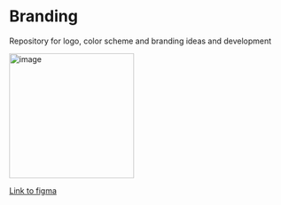 # Branding
Repository for logo, color scheme and branding ideas and development


<img width="225" alt="image" src="https://user-images.githubusercontent.com/57045550/175816794-3dfcae08-7102-4a4d-92c3-89a5a489b700.png" alt="9 colored squares with hex codes">


[Link to figma](https://www.figma.com/file/m0ct4CzGoX8PgkYPT3MdqV/AccessibleForAll-branding?node-id=0%3A1)
